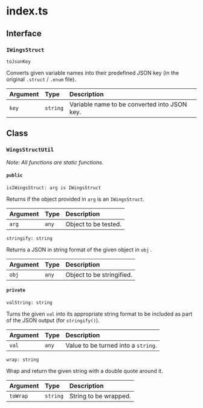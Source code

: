 # index.ts

## Interface

### `IWingsStruct`

`toJsonKey`

Converts given variable names into their predefined JSON key (in the original `.struct` / `.enum` file).

| Argument | Type | Description |
| :------- | :--- | :---------- |
| `key` | `string` | Variable name to be converted into JSON key. |

## Class

### `WingsStructUtil`

_Note: All functions are static functions._

#### `public`

`isIWingsStruct: arg is IWingsStruct`

Returns if the object provided in `arg` is an `IWingsStruct`.

| Argument | Type | Description |
| :------- | :--- | :---------- |
| `arg` | `any` | Object to be tested. |

`stringify: string`

Returns a JSON in string format of the given object in `obj` .

| Argument | Type | Description |
| :------- | :--- | :---------- |
| `obj` | `any` | Object to be stringified. |

#### `private`

`valString: string`

Turns the given `val` into its appropriate string format to be included as part of the JSON output (for `stringify()`).

| Argument | Type | Description |
| :------- | :--- | :---------- |
| `val` | `any` | Value to be turned into a `string`. |

`wrap: string`

Wrap and return the given string with a double quote around it.

| Argument | Type | Description |
| :------- | :--- | :---------- |
| `toWrap` | `string` | String to be wrapped. |
